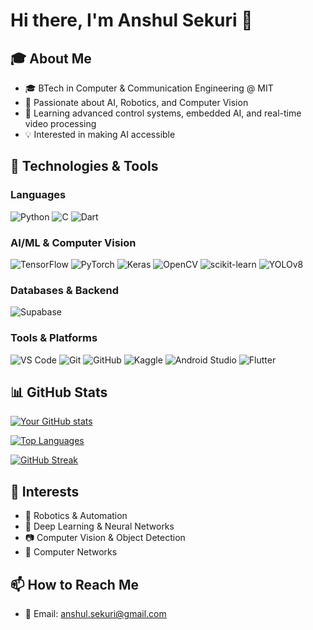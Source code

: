 # Hi there, I'm Anshul Sekuri 👋

## 🎓 About Me
- 🎓 BTech in Computer & Communication Engineering @ MIT
- 🤖 Passionate about AI, Robotics, and Computer Vision
- 🌱 Learning advanced control systems, embedded AI, and real-time video processing
- 💡 Interested in making AI accessible

## 🔧 Technologies & Tools

### Languages
![Python](https://img.shields.io/badge/-Python-3776AB?style=flat&logo=python&logoColor=white)
![C](https://img.shields.io/badge/-C-00599C?style=flat&logo=c&logoColor=white)
![Dart](https://img.shields.io/badge/-Dart-0175C2?style=flat&logo=dart&logoColor=white)

### AI/ML & Computer Vision
![TensorFlow](https://img.shields.io/badge/-TensorFlow-FF6F00?style=flat&logo=tensorflow&logoColor=white)
![PyTorch](https://img.shields.io/badge/-PyTorch-EE4C2C?style=flat&logo=pytorch&logoColor=white)
![Keras](https://img.shields.io/badge/-Keras-D00000?style=flat&logo=keras&logoColor=white)
![OpenCV](https://img.shields.io/badge/-OpenCV-5C3EE8?style=flat&logo=opencv&logoColor=white)
![scikit-learn](https://img.shields.io/badge/-scikit--learn-F7931E?style=flat&logo=scikit-learn&logoColor=white)
![YOLOv8](https://img.shields.io/badge/-YOLOv8-00FFFF?style=flat&logo=yolo&logoColor=black)

### Databases & Backend
![Supabase](https://img.shields.io/badge/-Supabase-3ECF8E?style=flat&logo=supabase&logoColor=white)


### Tools & Platforms
![VS Code](https://img.shields.io/badge/-VS%20Code-007ACC?style=flat&logo=visual-studio-code&logoColor=white)
![Git](https://img.shields.io/badge/-Git-F05032?style=flat&logo=git&logoColor=white)
![GitHub](https://img.shields.io/badge/-GitHub-181717?style=flat&logo=github&logoColor=white)
![Kaggle](https://img.shields.io/badge/-Kaggle-20BEFF?style=flat&logo=kaggle&logoColor=white)
![Android Studio](https://img.shields.io/badge/-Android%20Studio-3DDC84?style=flat&logo=android&logoColor=white)
![Flutter](https://img.shields.io/badge/-Flutter-02569B?style=flat&logo=flutter&logoColor=white)


## 📊 GitHub Stats

[![Your GitHub stats](https://github-readme-stats.vercel.app/api?username=SpxceMan&show_icons=true&theme=tokyonight&hide_border=true&count_private=true)](https://github.com/anuraghazra/github-readme-stats)

[![Top Languages](https://github-readme-stats.vercel.app/api/top-langs/?username=SpxceMan&layout=compact&theme=tokyonight&hide_border=true)](https://github.com/anuraghazra/github-readme-stats)

[![GitHub Streak](https://streak-stats.demolab.com/?user=SpxceMan&theme=tokyonight&hide_border=true)](https://git.io/streak-stats)

## 🌟 Interests
- 🤖 Robotics & Automation
- 🧠 Deep Learning & Neural Networks
- 📷 Computer Vision & Object Detection
- 🛜 Computer Networks 

## 📫 How to Reach Me
- 📧 Email: [anshul.sekuri@gmail.com](mailto:anshul.sekuri@gmail.com)
